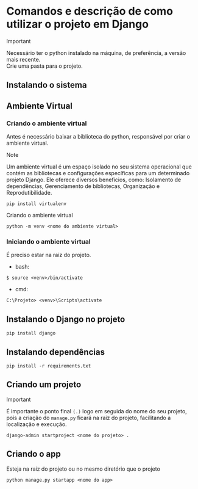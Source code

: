 # Comandos e descrição de como utilizar o projeto em Django

> [!IMPORTANT]
> Necessário ter o python instalado na máquina, de preferência, a versão mais recente.\
> Crie uma pasta para o projeto. 

## Instalando o sistema
## Ambiente Virtual
### Criando o ambiente virtual

Antes é necessário baixar a biblioteca do python, responsável por criar o ambiente virtual.

> [!NOTE]
> Um ambiente virtual é um espaço isolado no seu sistema operacional que contém as bibliotecas e configurações específicas para um determinado projeto Django. Ele oferece diversos benefícios, como: Isolamento de dependências, Gerenciamento de bibliotecas, Organização e Reprodutibilidade.
```
pip install virtualenv
```

Criando o ambiente virtual
```
python -m venv <nome do ambiente virtual>
```

### Iniciando o ambiente virtual
É preciso estar na raiz do projeto.

* bash: 
```
$ source <venv>/bin/activate
```
* cmd:
```
C:\Projeto> <venv>\Scripts\activate
```

## Instalando o Django no projeto
```
pip install django
```

## Instalando dependências
```
pip install -r requirements.txt
```

## Criando um projeto
> [!IMPORTANT]
> É importante o ponto final ``(.)`` logo em seguida do nome do seu projeto, pois a criação do ``manage.py`` ficará na raiz do projeto, facilitando a localização e execução.
```
django-admin startproject <nome do projeto> .
```

## Criando o app
Esteja na raiz do projeto ou no mesmo diretório que o projeto 

```
python manage.py startapp <nome do app>
```

